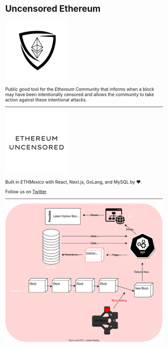 # Uncensored Ethereum

<img src="./public/logo.png" style="max-width:200px">

Public good tool for the *Ethereum* Community that informs  when a block may have been intentionally censored and allows the community to take action against these intentional attacks.

<hr>

<img src="./public/ethunc.png" style="max-width:200px">

Built in *ETHMexico* with React, Next.js, GoLang, and MySQL by ❤️.

Follow us on [Twitter](https://twitter.com/ethereumuncensored)

<hr>

<img src="./public/draw.svg">
